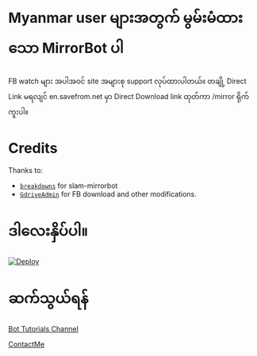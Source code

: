 # Myanmar user များအတွက် မွမ်းမံထားသော MirrorBot ပါ

FB watch များ အပါအဝင် site အများစု support လုပ်ထားပါတယ်။
တချို့ Direct Link မရလျင် en.savefrom.net မှာ Direct Download link ထုတ်ကာ /mirror ရိုက် ကူးပါ။

# Credits

Thanks to:
- [`breakdowns`](https://github.com/breakdowns) for slam-mirrorbot
- [`GdriveAdmin`](https://github.com/kzinthant-kas/slam_easy_deploy) for FB download and other modifications.



# ဒါလေးနှိပ်ပါ။
[![Deploy](https://www.herokucdn.com/deploy/button.svg)](https://dashboard.heroku.com/new?template=https://github.com/kzinthant-kas/slambotmirror)

# ဆက်သွယ်ရန်
[Bot Tutorials Channel](https://t.me/BotTutorialsMM)

[ContactMe](https://t.me/Dr007bot)
